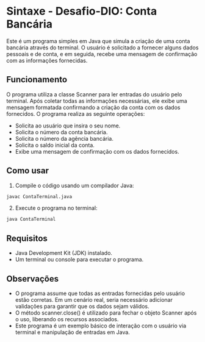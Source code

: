 # Sintaxe - Desafio-DIO: Conta Bancária

Este é um programa simples em Java que simula a criação de uma conta bancária através do terminal. O usuário é solicitado a fornecer alguns dados pessoais e de conta, e em seguida, recebe uma mensagem de confirmação com as informações fornecidas.

## Funcionamento

O programa utiliza a classe Scanner para ler entradas do usuário pelo terminal. Após coletar todas as informações necessárias, ele exibe uma mensagem formatada confirmando a criação da conta com os dados fornecidos. O programa realiza as seguinte operações:

- Solicita ao usuário que insira o seu nome.
- Solicita o número da conta bancária.
- Solicita o número da agência bancária.
- Solicita o saldo inicial da conta.
- Exibe uma mensagem de confirmação com os dados fornecidos.
  
## Como usar

1. Compile o código usando um compilador Java:
```bash
javac ContaTerminal.java
```

2. Execute o programa no terminal:
```sh
java ContaTerminal
```

## Requisitos
- Java Development Kit (JDK) instalado.
- Um terminal ou console para executar o programa.

## Observações
- O programa assume que todas as entradas fornecidas pelo usuário estão corretas. Em um cenário real, seria necessário adicionar validações para garantir que os dados sejam válidos.
- O método scanner.close() é utilizado para fechar o objeto Scanner após o uso, liberando os recursos associados.
- Este programa é um exemplo básico de interação com o usuário via terminal e manipulação de entradas em Java.

